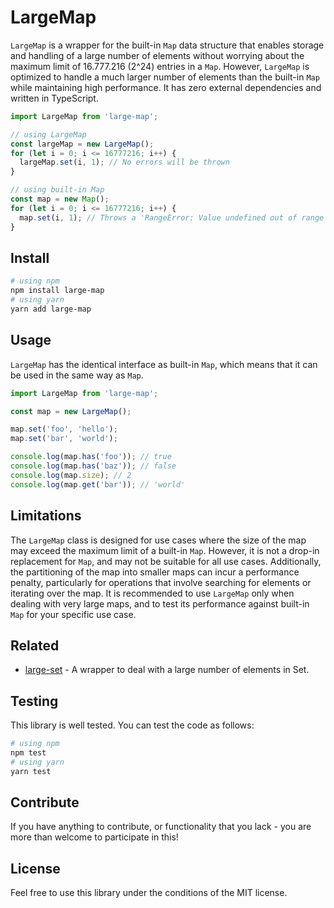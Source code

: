 # LargeMap

`LargeMap` is a wrapper for the built-in `Map` data structure that enables storage and handling of a large number of elements without worrying about the maximum limit of 16.777.216 (2^24) entries in a `Map`. However, `LargeMap` is optimized to handle a much larger number of elements than the built-in `Map` while maintaining high performance. It has zero external dependencies and written in TypeScript.

```js
import LargeMap from 'large-map';

// using LargeMap
const largeMap = new LargeMap();
for (let i = 0; i <= 16777216; i++) {
  largeMap.set(i, 1); // No errors will be thrown
}

// using built-in Map
const map = new Map();
for (let i = 0; i <= 16777216; i++) {
  map.set(i, 1); // Throws a 'RangeError: Value undefined out of range for undefined options property undefined'
}
```

## Install

```bash
# using npm
npm install large-map
# using yarn
yarn add large-map
```

## Usage

`LargeMap` has the identical interface as built-in `Map`, which means that it can be used in the same way as `Map`.

```js
import LargeMap from 'large-map';

const map = new LargeMap();

map.set('foo', 'hello');
map.set('bar', 'world');

console.log(map.has('foo')); // true
console.log(map.has('baz')); // false
console.log(map.size); // 2
console.log(map.get('bar')); // 'world'
```

## Limitations

The `LargeMap` class is designed for use cases where the size of the map may exceed the maximum limit of a built-in `Map`. However, it is not a drop-in replacement for `Map`, and may not be suitable for all use cases. Additionally, the partitioning of the map into smaller maps can incur a performance penalty, particularly for operations that involve searching for elements or iterating over the map. It is recommended to use `LargeMap` only when dealing with very large maps, and to test its performance against built-in `Map` for your specific use case.

## Related

- [large-set](https://github.com/aldipermanaetikaputra/large-set) - A wrapper to deal with a large number of elements in Set.

## Testing

This library is well tested. You can test the code as follows:

```bash
# using npm
npm test
# using yarn
yarn test
```

## Contribute

If you have anything to contribute, or functionality that you lack - you are more than welcome to participate in this!

## License

Feel free to use this library under the conditions of the MIT license.

